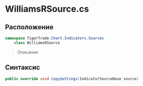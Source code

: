 
# WilliamsRSource.cs
## Расположение
```csharp
namespace TigerTrade.Chart.Indicators.Sources  
    class WilliamsRSource
```

> Описание

## Синтаксис
```csharp
public override void CopySettings(IndicatorSourceBase source)
```
